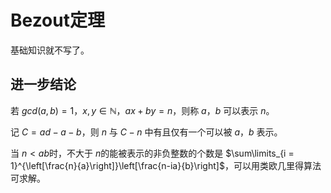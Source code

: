 # Bezout定理

基础知识就不写了。

## 进一步结论

若 $gcd(a, b) = 1$，$x,y\in\mathbb{N}$，$ax+by = n$，则称 $a$，$b$ 可以表示 $n$。 

记 $C=ad-a-b$，则 $n$ 与 $C-n$ 中有且仅有一个可以被 $a$，$b$ 表示。

当 $n < ab$​ 时，不大于 $n$​ 的能被表示的非负整数的个数是 $\sum\limits_{i = 1}^{\left[\frac{n}{a}\right]}\left[\frac{n-ia}{b}\right]$​，可以用类欧几里得算法可求解。
